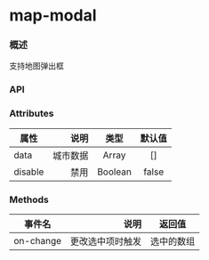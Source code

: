 # map-modal

### 概述

支持地图弹出框

<vuep template="#example" :options="{ theme: 'mdn-like' }"></vuep>

<script v-pre type="text/x-template" id="example">
<template>
    <div id="ex-map-modal">
        <Button @click="open" class="">打开弹出框</Button>
        <map-modal v-model="isShow" :data="editItem" :map="this.map" :validateData="names" @on-cancel="handleCancel" @on-submit="handleSubmit"></map-modal>
    </div>
</template>
<script>
export default {
    data() {
        return {
            isShow: false,
            editItem: {
                id: 152,
                userId: 10019,
                name: '天使之橙',
                poiid: [],
                event: {
                    clientX: 0,
                    clientY: 0
                }
            },
            names: [{
                name: '天使之橙'
            }],
            map: null
        }
    },
    created() {

    },
    methods: {
        open(e) {
            this.editItem.event.clientX = e.clientX;
            this.editItem.event.clientY = e.clientY;

            this.isShow = true;
        },
        handleCancel(val) {
            console.log(val);
            this.isShow = false;
        },
        handleSubmit(val) {
            console.log(val);
            this.isShow = false;
        }
    }
}

</script>
<style>


</style>


</script>


### API

### Attributes

| 属性        | 说明   |  类型  |  默认值 |
| --------   | -----:  | :----:  | :----:  |
| data    | 城市数据 |   Array    |   []    |
| disable    | 禁用 |   Boolean    |   false    |


### Methods

| 事件名        | 说明   |  返回值  |
| --------   | -----:  | :----:  |
| on-change    | 更改选中项时触发 |   选中的数组    |